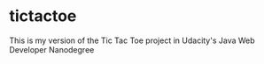 # tictactoe
This is my version of the Tic Tac Toe project in Udacity's Java Web Developer Nanodegree
